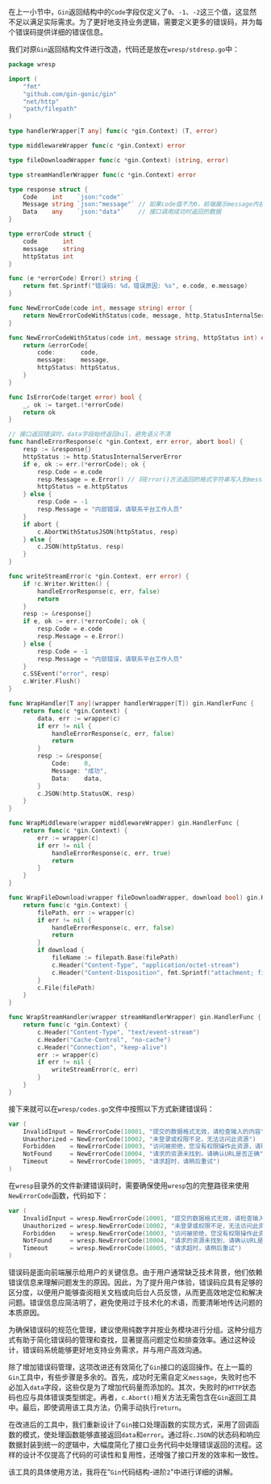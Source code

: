 在上一小节中，`Gin`返回结构中的`Code`字段仅定义了`0`、`-1`、`-2`这三个值，这显然不足以满足实际需求。为了更好地支持业务逻辑，需要定义更多的错误码，并为每个错误码提供详细的错误信息。

我们对原`Gin`返回结构文件进行改造，代码还是放在`wresp/stdresp.go`中：

```go
package wresp

import (
	"fmt"
	"github.com/gin-gonic/gin"
	"net/http"
	"path/filepath"
)

type handlerWrapper[T any] func(c *gin.Context) (T, error)

type middlewareWrapper func(c *gin.Context) error

type fileDownloadWrapper func(c *gin.Context) (string, error)

type streamHandlerWrapper func(c *gin.Context) error

type response struct {
	Code    int    `json:"code"`
	Message string `json:"message"` // 如果code值不为0，前端展示message内容给用户
	Data    any    `json:"data"`    // 接口调用成功时返回的数据
}

type errorCode struct {
	code       int
	message    string
	httpStatus int
}

func (e *errorCode) Error() string {
	return fmt.Sprintf("错误码: %d，错误原因: %s", e.code, e.message)
}

func NewErrorCode(code int, message string) error {
	return NewErrorCodeWithStatus(code, message, http.StatusInternalServerError) // 默认设置HTTP状态码500
}

func NewErrorCodeWithStatus(code int, message string, httpStatus int) error {
	return &errorCode{
		code:       code,
		message:    message,
		httpStatus: httpStatus,
	}
}

func IsErrorCode(target error) bool {
	_, ok := target.(*errorCode)
	return ok
}

// 接口返回错误时，data字段始终返回nil，避免语义不清
func handleErrorResponse(c *gin.Context, err error, abort bool) {
	resp := &response{}
	httpStatus := http.StatusInternalServerError
	if e, ok := err.(*errorCode); ok {
		resp.Code = e.code
		resp.Message = e.Error() // 将Error()方法返回的格式字符串写入到message
		httpStatus = e.httpStatus
	} else {
		resp.Code = -1
		resp.Message = "内部错误，请联系平台工作人员"
	}
	if abort {
		c.AbortWithStatusJSON(httpStatus, resp)
	} else {
		c.JSON(httpStatus, resp)
	}
}

func writeStreamError(c *gin.Context, err error) {
	if !c.Writer.Written() {
		handleErrorResponse(c, err, false)
		return
	}
	resp := &response{}
	if e, ok := err.(*errorCode); ok {
		resp.Code = e.code
		resp.Message = e.Error()
	} else {
		resp.Code = -1
		resp.Message = "内部错误，请联系平台工作人员"
	}
	c.SSEvent("error", resp)
	c.Writer.Flush()
}

func WrapHandler[T any](wrapper handlerWrapper[T]) gin.HandlerFunc {
	return func(c *gin.Context) {
		data, err := wrapper(c)
		if err != nil {
			handleErrorResponse(c, err, false)
			return
		}
		resp := &response{
			Code:    0,
			Message: "成功",
			Data:    data,
		}
		c.JSON(http.StatusOK, resp)
	}
}

func WrapMiddleware(wrapper middlewareWrapper) gin.HandlerFunc {
	return func(c *gin.Context) {
		err := wrapper(c)
		if err != nil {
			handleErrorResponse(c, err, true)
			return
		}
	}
}

func WrapFileDownload(wrapper fileDownloadWrapper, download bool) gin.HandlerFunc {
	return func(c *gin.Context) {
		filePath, err := wrapper(c)
		if err != nil {
			handleErrorResponse(c, err, false)
			return
		}
		if download {
			fileName := filepath.Base(filePath)
			c.Header("Content-Type", "application/octet-stream")
			c.Header("Content-Disposition", fmt.Sprintf("attachment; filename=%s", fileName))
		}
		c.File(filePath)
	}
}

func WrapStreamHandler(wrapper streamHandlerWrapper) gin.HandlerFunc {
	return func(c *gin.Context) {
		c.Header("Content-Type", "text/event-stream")
		c.Header("Cache-Control", "no-cache")
		c.Header("Connection", "keep-alive")
		err := wrapper(c)
		if err != nil {
			writeStreamError(c, err)
		}
	}
}
```

接下来就可以在`wresp/codes.go`文件中按照以下方式新建错误码：

```go
var (
    InvalidInput = NewErrorCode(10001, "提交的数据格式无效，请检查输入的内容")
    Unauthorized = NewErrorCode(10002, "未登录或权限不足，无法访问此资源")
    Forbidden    = NewErrorCode(10003, "访问被拒绝，您没有权限操作此资源，请联系管理员")
    NotFound     = NewErrorCode(10004, "请求的资源未找到，请确认URL是否正确")
    Timeout      = NewErrorCode(10005, "请求超时，请稍后重试")
)
```

在`wresp`目录外的文件新建错误码时，需要确保使用`wresp`包的完整路径来使用`NewErrorCode`函数，代码如下：

```go
var (
	InvalidInput = wresp.NewErrorCode(10001, "提交的数据格式无效，请检查输入的内容")
	Unauthorized = wresp.NewErrorCode(10002, "未登录或权限不足，无法访问此资源")
	Forbidden    = wresp.NewErrorCode(10003, "访问被拒绝，您没有权限操作此资源，请联系管理员")
	NotFound     = wresp.NewErrorCode(10004, "请求的资源未找到，请确认URL是否正确")
	Timeout      = wresp.NewErrorCode(10005, "请求超时，请稍后重试")
)
```

错误码是面向前端展示给用户的关键信息。由于用户通常缺乏技术背景，他们依赖错误信息来理解问题发生的原因。因此，为了提升用户体验，错误码应具有足够的区分度，以便用户能够查阅相关文档或向后台人员反馈，从而更高效地定位和解决问题。错误信息应简洁明了，避免使用过于技术化的术语，而要清晰地传达问题的本质原因。

为确保错误码的规范化管理，建议使用纯数字并按业务模块进行分组。这种分组方式有助于简化错误码的管理和查找，显著提高问题定位和排查效率。通过这种设计，错误码系统能够更好地支持业务需求，并与用户高效沟通。

除了增加错误码管理，这项改进还有效简化了`Gin`接口的返回操作。在上一篇的`Gin`工具中，有些步骤是多余的。首先，成功时无需自定义`message`，失败时也不必加入`data`字段，这些仅是为了增加代码量而添加的。其次，失败时的`HTTP`状态码也应与具体错误类型绑定。再者，`c.Abort()`相关方法无需包含在`Gin`返回工具中。最后，即使调用该工具方法，仍需手动执行`return`。

在改进后的工具中，我们重新设计了`Gin`接口处理函数的实现方式，采用了回调函数的模式，使处理函数能够直接返回`data`和`error`。通过将`c.JSON`的状态码和响应数据封装到统一的逻辑中，大幅度简化了接口业务代码中处理错误返回的流程。这样的设计不仅提高了代码的可读性和复用性，还增强了接口开发的效率和一致性。

该工具的具体使用方法，我将在“`Gin`代码结构-进阶`2`”中进行详细的讲解。
